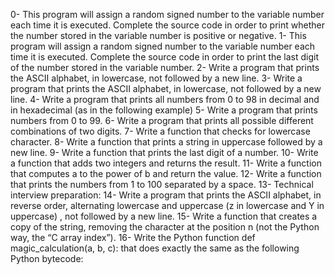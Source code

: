 0- This program will assign a random signed number to the variable number each time it is executed. Complete the source code in order to print whether the number stored in the variable number is positive or negative.
1- This program will assign a random signed number to the variable number each time it is executed. Complete the source code in order to print the last digit of the number stored in the variable number.
2- Write a program that prints the ASCII alphabet, in lowercase, not followed by a new line.
3- Write a program that prints the ASCII alphabet, in lowercase, not followed by a new line.
4- Write a program that prints all numbers from 0 to 98 in decimal and in hexadecimal (as in the following example)
5- Write a program that prints numbers from 0 to 99.
6- Write a program that prints all possible different combinations of two digits.
7- Write a function that checks for lowercase character.
8- Write a function that prints a string in uppercase followed by a new line.
9- Write a function that prints the last digit of a number.
10- Write a function that adds two integers and returns the result.
11- Write a function that computes a to the power of b and return the value.
12- Write a function that prints the numbers from 1 to 100 separated by a space.
13- Technical interview preparation:
14- Write a program that prints the ASCII alphabet, in reverse order, alternating lowercase and uppercase (z in lowercase and Y in uppercase) , not followed by a new line.
15- Write a function that creates a copy of the string, removing the character at the position n (not the Python way, the “C array index”).
16- Write the Python function def magic_calculation(a, b, c): that does exactly the same as the following Python bytecode:
